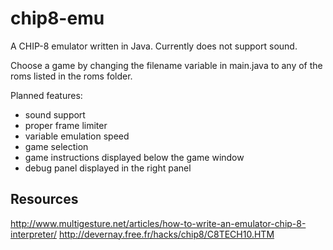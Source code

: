 # chip8-emu
A CHIP-8 emulator written in Java. Currently does not support sound.

Choose a game by changing the filename variable in main.java to any of the roms listed in the roms folder.

Planned features:
* sound support
* proper frame limiter
* variable emulation speed
* game selection
* game instructions displayed below the game window
* debug panel displayed in the right panel


## Resources
http://www.multigesture.net/articles/how-to-write-an-emulator-chip-8-interpreter/
http://devernay.free.fr/hacks/chip8/C8TECH10.HTM
